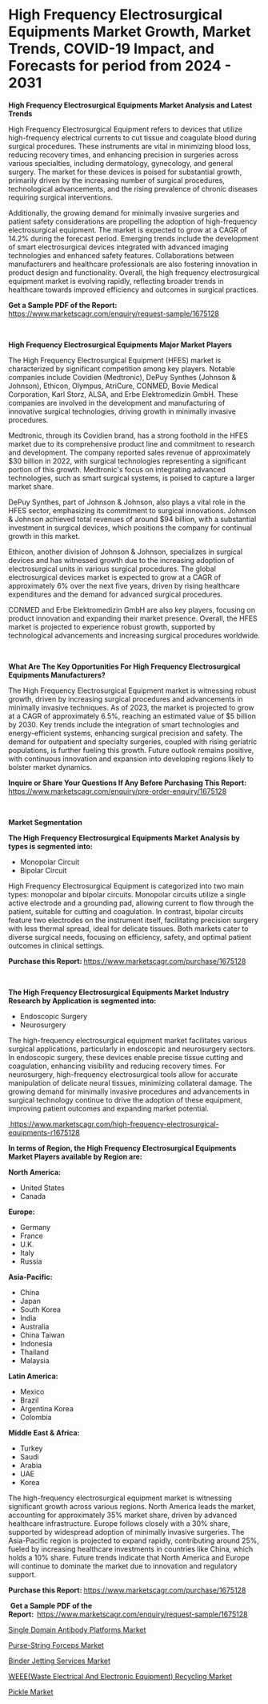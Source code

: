 <p><h1>High Frequency Electrosurgical Equipments Market Growth, Market Trends, COVID-19 Impact, and Forecasts for period from 2024 - 2031</h1></p><p><strong>High Frequency Electrosurgical Equipments Market Analysis and Latest Trends</strong></p>
<p><p>High Frequency Electrosurgical Equipment refers to devices that utilize high-frequency electrical currents to cut tissue and coagulate blood during surgical procedures. These instruments are vital in minimizing blood loss, reducing recovery times, and enhancing precision in surgeries across various specialties, including dermatology, gynecology, and general surgery. The market for these devices is poised for substantial growth, primarily driven by the increasing number of surgical procedures, technological advancements, and the rising prevalence of chronic diseases requiring surgical interventions.</p><p>Additionally, the growing demand for minimally invasive surgeries and patient safety considerations are propelling the adoption of high-frequency electrosurgical equipment. The market is expected to grow at a CAGR of 14.2% during the forecast period. Emerging trends include the development of smart electrosurgical devices integrated with advanced imaging technologies and enhanced safety features. Collaborations between manufacturers and healthcare professionals are also fostering innovation in product design and functionality. Overall, the high frequency electrosurgical equipment market is evolving rapidly, reflecting broader trends in healthcare towards improved efficiency and outcomes in surgical practices.</p></p>
<p><strong>Get a Sample PDF of the Report:&nbsp;</strong> <a href="https://www.marketscagr.com/enquiry/request-sample/1675128?utm_campaign=1268&utm_medium=2&utm_source=Github&utm_content=ia&utm_term=10102024&utm_id=high-frequency-electrosurgical-equipments">https://www.marketscagr.com/enquiry/request-sample/1675128</a></p>
<p>&nbsp;</p>
<p><strong>High Frequency Electrosurgical Equipments Major Market Players</strong></p>
<p><p>The High Frequency Electrosurgical Equipment (HFES) market is characterized by significant competition among key players. Notable companies include Covidien (Medtronic), DePuy Synthes (Johnson & Johnson), Ethicon, Olympus, AtriCure, CONMED, Bovie Medical Corporation, Karl Storz, ALSA, and Erbe Elektromedizin GmbH. These companies are involved in the development and manufacturing of innovative surgical technologies, driving growth in minimally invasive procedures.</p><p>Medtronic, through its Covidien brand, has a strong foothold in the HFES market due to its comprehensive product line and commitment to research and development. The company reported sales revenue of approximately $30 billion in 2022, with surgical technologies representing a significant portion of this growth. Medtronic's focus on integrating advanced technologies, such as smart surgical systems, is poised to capture a larger market share.</p><p>DePuy Synthes, part of Johnson & Johnson, also plays a vital role in the HFES sector, emphasizing its commitment to surgical innovations. Johnson & Johnson achieved total revenues of around $94 billion, with a substantial investment in surgical devices, which positions the company for continual growth in this market.</p><p>Ethicon, another division of Johnson & Johnson, specializes in surgical devices and has witnessed growth due to the increasing adoption of electrosurgical units in various surgical procedures. The global electrosurgical devices market is expected to grow at a CAGR of approximately 6% over the next five years, driven by rising healthcare expenditures and the demand for advanced surgical procedures.</p><p>CONMED and Erbe Elektromedizin GmbH are also key players, focusing on product innovation and expanding their market presence. Overall, the HFES market is projected to experience robust growth, supported by technological advancements and increasing surgical procedures worldwide.</p></p>
<p>&nbsp;</p>
<p><strong>What Are The Key Opportunities For High Frequency Electrosurgical Equipments Manufacturers?</strong></p>
<p><p>The High Frequency Electrosurgical Equipment market is witnessing robust growth, driven by increasing surgical procedures and advancements in minimally invasive techniques. As of 2023, the market is projected to grow at a CAGR of approximately 6.5%, reaching an estimated value of $5 billion by 2030. Key trends include the integration of smart technologies and energy-efficient systems, enhancing surgical precision and safety. The demand for outpatient and specialty surgeries, coupled with rising geriatric populations, is further fueling this growth. Future outlook remains positive, with continuous innovation and expansion into developing regions likely to bolster market dynamics.</p></p>
<p><strong>Inquire or Share Your Questions If Any Before Purchasing This Report:</strong> <a href="https://www.marketscagr.com/enquiry/pre-order-enquiry/1675128?utm_campaign=1268&utm_medium=2&utm_source=Github&utm_content=ia&utm_term=10102024&utm_id=high-frequency-electrosurgical-equipments">https://www.marketscagr.com/enquiry/pre-order-enquiry/1675128</a></p>
<p>&nbsp;</p>
<p><strong>Market Segmentation</strong></p>
<p><strong>The High Frequency Electrosurgical Equipments Market Analysis by types is segmented into:</strong></p>
<p><ul><li>Monopolar Circuit</li><li>Bipolar Circuit</li></ul></p>
<p><p>High Frequency Electrosurgical Equipment is categorized into two main types: monopolar and bipolar circuits. Monopolar circuits utilize a single active electrode and a grounding pad, allowing current to flow through the patient, suitable for cutting and coagulation. In contrast, bipolar circuits feature two electrodes on the instrument itself, facilitating precision surgery with less thermal spread, ideal for delicate tissues. Both markets cater to diverse surgical needs, focusing on efficiency, safety, and optimal patient outcomes in clinical settings.</p></p>
<p><strong>Purchase this Report:&nbsp;</strong><a href="https://www.marketscagr.com/purchase/1675128?utm_campaign=1268&utm_medium=2&utm_source=Github&utm_content=ia&utm_term=10102024&utm_id=high-frequency-electrosurgical-equipments">https://www.marketscagr.com/purchase/1675128</a></p>
<p>&nbsp;</p>
<p><strong>The High Frequency Electrosurgical Equipments Market Industry Research by Application is segmented into:</strong></p>
<p><ul><li>Endoscopic Surgery</li><li>Neurosurgery</li></ul></p>
<p><p>The high-frequency electrosurgical equipment market facilitates various surgical applications, particularly in endoscopic and neurosurgery sectors. In endoscopic surgery, these devices enable precise tissue cutting and coagulation, enhancing visibility and reducing recovery times. For neurosurgery, high-frequency electrosurgical tools allow for accurate manipulation of delicate neural tissues, minimizing collateral damage. The growing demand for minimally invasive procedures and advancements in surgical technology continue to drive the adoption of these equipment, improving patient outcomes and expanding market potential.</p></p>
<p><a href="https://www.marketscagr.com/high-frequency-electrosurgical-equipments-r1675128?utm_campaign=1268&utm_medium=2&utm_source=Github&utm_content=ia&utm_term=10102024&utm_id=high-frequency-electrosurgical-equipments">&nbsp;https://www.marketscagr.com/high-frequency-electrosurgical-equipments-r1675128</a></p>
<p><strong>In terms of Region, the High Frequency Electrosurgical Equipments Market Players available by Region are:</strong></p>
<p>
    <p> <strong> North America: </strong>
        <ul>
            <li>United States</li>
            <li>Canada</li>
        </ul>
        </p> 
    <p> <strong> Europe: </strong>
        <ul>
            <li>Germany</li>
            <li>France</li>
            <li>U.K.</li>
            <li>Italy</li>
            <li>Russia</li>
        </ul>
        </p> 
    <p> <strong> Asia-Pacific: </strong>
        <ul>
            <li>China</li>
            <li>Japan</li>
            <li>South Korea</li>
            <li>India</li>
            <li>Australia</li>
            <li>China Taiwan</li>
            <li>Indonesia</li>
            <li>Thailand</li>
            <li>Malaysia</li>
        </ul>
        </p> 
    <p> <strong> Latin America: </strong>
        <ul>
            <li>Mexico</li>
            <li>Brazil</li>
            <li>Argentina Korea</li>
            <li>Colombia</li>
        </ul>
        </p> 
    <p> <strong> Middle East & Africa: </strong>
        <ul>
            <li>Turkey</li>
            <li>Saudi</li>
            <li>Arabia</li>
            <li>UAE</li>
            <li>Korea</li>
        </ul>
    </p>
    </p>
<p><p>The high-frequency electrosurgical equipment market is witnessing significant growth across various regions. North America leads the market, accounting for approximately 35% market share, driven by advanced healthcare infrastructure. Europe follows closely with a 30% share, supported by widespread adoption of minimally invasive surgeries. The Asia-Pacific region is projected to expand rapidly, contributing around 25%, fueled by increasing healthcare investments in countries like China, which holds a 10% share. Future trends indicate that North America and Europe will continue to dominate the market due to innovation and regulatory support.</p></p>
<p><strong>Purchase this Report: </strong><a href="https://www.marketscagr.com/purchase/1675128?utm_campaign=1268&utm_medium=2&utm_source=Github&utm_content=ia&utm_term=10102024&utm_id=high-frequency-electrosurgical-equipments">https://www.marketscagr.com/purchase/1675128</a></p>
<p>&nbsp;<strong>Get a Sample PDF of the Report:&nbsp;&nbsp;</strong><a href="https://www.marketscagr.com/enquiry/request-sample/1675128?utm_campaign=1268&utm_medium=2&utm_source=Github&utm_content=ia&utm_term=10102024&utm_id=high-frequency-electrosurgical-equipments">https://www.marketscagr.com/enquiry/request-sample/1675128</a></p>
<p><strong></strong></p>
<p><p><a href="https://www.linkedin.com/pulse/global-single-domain-antibody-platforms-market-projected-fqvzf?utm_campaign=1268&utm_medium=2&utm_source=Github&utm_content=ia&utm_term=10102024&utm_id=high-frequency-electrosurgical-equipments">Single Domain Antibody Platforms Market</a></p><p><a href="https://github.com/Krish2023na/Market-Research-Report-List-6/blob/main/purse-string-forceps-market.md?utm_campaign=1268&utm_medium=2&utm_source=Github&utm_content=ia&utm_term=10102024&utm_id=high-frequency-electrosurgical-equipments">Purse-String Forceps Market</a></p><p><a href="https://www.linkedin.com/pulse/strategic-roadmap-success-global-binder-jetting-services-zo6vc?utm_campaign=1268&utm_medium=2&utm_source=Github&utm_content=ia&utm_term=10102024&utm_id=high-frequency-electrosurgical-equipments">Binder Jetting Services Market</a></p><p><a href="https://www.linkedin.com/pulse/weeewaste-electrical-electronic-equipment-recycling-awh2e?utm_campaign=1268&utm_medium=2&utm_source=Github&utm_content=ia&utm_term=10102024&utm_id=high-frequency-electrosurgical-equipments">WEEE(Waste Electrical And Electronic Equipment) Recycling Market</a></p><p><a href="https://issuu.com/reportprime-2/docs/pickle-market-size-2030.pptx_2e26f402ab0396?utm_campaign=1268&utm_medium=2&utm_source=Github&utm_content=ia&utm_term=10102024&utm_id=high-frequency-electrosurgical-equipments">Pickle Market</a></p></p>